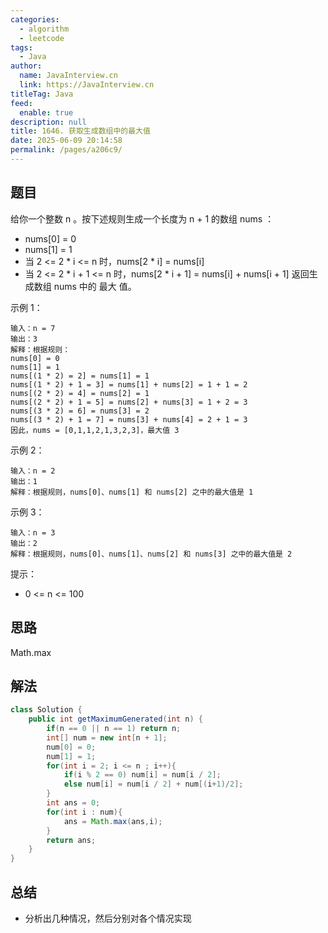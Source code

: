 ```yaml
---
categories: 
  - algorithm
  - leetcode
tags: 
  - Java
author: 
  name: JavaInterview.cn
  link: https://JavaInterview.cn
titleTag: Java
feed: 
  enable: true
description: null
title: 1646. 获取生成数组中的最大值
date: 2025-06-09 20:14:58
permalink: /pages/a206c9/
---
```


## 题目

给你一个整数 n 。按下述规则生成一个长度为 n + 1 的数组 nums ：

* nums[0] = 0
* nums[1] = 1
* 当 2 <= 2 * i <= n 时，nums[2 * i] = nums[i]
* 当 2 <= 2 * i + 1 <= n 时，nums[2 * i + 1] = nums[i] + nums[i + 1]
返回生成数组 nums 中的 最大 值。



示例 1：

    输入：n = 7
    输出：3
    解释：根据规则：
    nums[0] = 0
    nums[1] = 1
    nums[(1 * 2) = 2] = nums[1] = 1
    nums[(1 * 2) + 1 = 3] = nums[1] + nums[2] = 1 + 1 = 2
    nums[(2 * 2) = 4] = nums[2] = 1
    nums[(2 * 2) + 1 = 5] = nums[2] + nums[3] = 1 + 2 = 3
    nums[(3 * 2) = 6] = nums[3] = 2
    nums[(3 * 2) + 1 = 7] = nums[3] + nums[4] = 2 + 1 = 3
    因此，nums = [0,1,1,2,1,3,2,3]，最大值 3
示例 2：

    输入：n = 2
    输出：1
    解释：根据规则，nums[0]、nums[1] 和 nums[2] 之中的最大值是 1
示例 3：

    输入：n = 3
    输出：2
    解释：根据规则，nums[0]、nums[1]、nums[2] 和 nums[3] 之中的最大值是 2


提示：

* 0 <= n <= 100

## 思路

Math.max

## 解法
```java
class Solution {
    public int getMaximumGenerated(int n) {
        if(n == 0 || n == 1) return n;
        int[] num = new int[n + 1];
        num[0] = 0;
        num[1] = 1;
        for(int i = 2; i <= n ; i++){
            if(i % 2 == 0) num[i] = num[i / 2];
            else num[i] = num[i / 2] + num[(i+1)/2];
        }
        int ans = 0;
        for(int i : num){
            ans = Math.max(ans,i);
        }
        return ans;
    }
}

```

## 总结

- 分析出几种情况，然后分别对各个情况实现 
